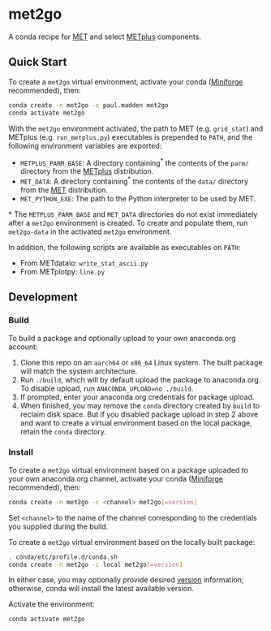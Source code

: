 # met2go

A conda recipe for [MET](https://met.readthedocs.io/en/latest/) and select [METplus](https://metplus.readthedocs.io/en/latest/) components.

## Quick Start

To create a `met2go` virtual environment, activate your conda ([Miniforge](https://github.com/conda-forge/miniforge/releases) recommended), then:

``` bash
conda create -n met2go -c paul.madden met2go
conda activate met2go
```

With the `met2go` environment activated, the path to MET (e.g. `grid_stat`) and METplus (e.g. `run_metplus.py`) executables is prepended to `PATH`, and the following environment variables are exported:

- `METPLUS_PARM_BASE`: A directory containing<sup>*</sup> the contents of the `parm/` directory from the [METplus](https://dtcenter.org/community-code/metplus) distribution.
- `MET_DATA`: A directory containing<sup>*</sup> the contents of the `data/` directory from the [MET](https://dtcenter.org/community-code/model-evaluation-tools-met) distribution.
- `MET_PYTHON_EXE`: The path to the Python interpreter to be used by MET.

\* The `METPLUS_PARM_BASE` and `MET_DATA` directories do not exist immediately after a `met2go` environment is created. To create and populate them, run `met2go-data` in the activated `met2go` environment.

In addition, the following scripts are available as executables on `PATH`:

- From METdataio: `write_stat_ascii.py`
- From METplotpy: `line.py`

## Development

### Build

To build a package and optionally upload to your own anaconda.org account:

1. Clone this repo on an `aarch64` or `x86_64` Linux system. The built package will match the system architecture.
2. Run `./build`, which will by default upload the package to anaconda.org. To disable upload, run `ANACONDA_UPLOAD=no ./build`.
3. If prompted, enter your anaconda.org credentials for package upload.
4. When finished, you may remove the `conda` directory created by `build` to reclaim disk space. But if you disabled package upload in step 2 above and want to create a virtual environment based on the local package, retain the `conda` directory.

### Install

To create a `met2go` virtual environment based on a package uploaded to your own anaconda.org channel, activate your conda ([Miniforge](https://github.com/conda-forge/miniforge/releases) recommended), then:

``` bash
conda create -n met2go -c <channel> met2go[=version]
```

Set `<channel>` to the name of the channel corresponding to the credentials you supplied during the build.

To create a `met2go` virtual environment based on the locally built package:

``` bash
. conda/etc/profile.d/conda.sh
conda create -n met2go -c local met2go[=version]
```

In either case, you may optionally provide desired [version](https://docs.anaconda.com/working-with-conda/packages/install-packages/#installing-specific-versions-of-conda-packages) information; otherwise, conda will install the latest available version.

Activate the environment:

``` bash
conda activate met2go
```
